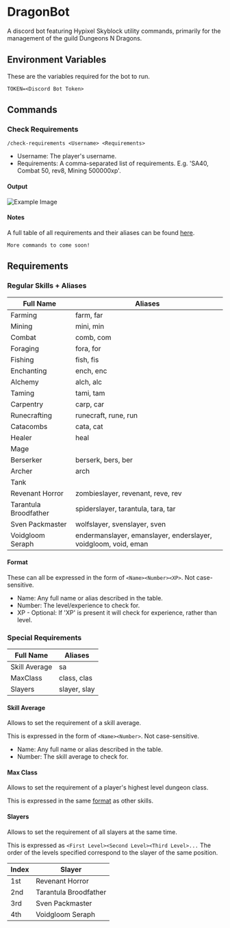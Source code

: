 # DragonBot

A discord bot featuring Hypixel Skyblock utility commands, primarily for the management of the guild Dungeons N Dragons.

## Environment Variables

These are the variables required for the bot to run.

    TOKEN=<Discord Bot Token>

## Commands

### Check Requirements

    /check-requirements <Username> <Requirements>

- Username: The player's username.
- Requirements: A comma-separated list of requirements. E.g. 'SA40, Combat 50, rev8, Mining 500000xp'.

#### Output

![Example Image](https://cdn.discordapp.com/attachments/670149716755087390/863703145498279956/unknown.png)

#### Notes

A full table of all requirements and their aliases can be found [here](#requirements).

    More commands to come soon!

## Requirements

### Regular Skills + Aliases

Full Name | Aliases
-|-
Farming|farm, far
Mining|mini, min
Combat|comb, com
Foraging|fora, for
Fishing|fish, fis
Enchanting|ench, enc
Alchemy|alch, alc
Taming|tami, tam
Carpentry|carp, car
Runecrafting|runecraft, rune, run
Catacombs|cata, cat
Healer|heal
Mage |
Berserker|berserk, bers, ber
Archer|arch
Tank|
Revenant Horror|zombieslayer, revenant, reve, rev
Tarantula Broodfather|spiderslayer, tarantula, tara, tar
Sven Packmaster|wolfslayer, svenslayer, sven
Voidgloom Seraph|endermanslayer, emanslayer, enderslayer, voidgloom, void, eman

#### Format

These can all be expressed in the form of `<Name><Number><XP>`. Not case-sensitive.
- Name: Any full name or alias described in the table.
- Number: The level/experience to check for.
- XP - Optional: If 'XP' is present it will check for experience, rather than level.

### Special Requirements

Full Name | Aliases
-|-
Skill Average|sa
MaxClass|class, clas
Slayers|slayer, slay

#### Skill Average

Allows to set the requirement of a skill average.

This is expressed in the form of `<Name><Number>`. Not case-sensitive.
- Name: Any full name or alias described in the table.
- Number: The skill average to check for.

#### Max Class

Allows to set the requirement of a player's highest level dungeon class.

This is expressed in the same [format](#format) as other skills.

#### Slayers

Allows to set the requirement of all slayers at the same time.

This is expressed as `<First Level><Second Level><Third Level>...` The order of the levels specified correspond to the slayer of the same position.

Index | Slayer
-|-
1st|Revenant Horror
2nd|Tarantula Broodfather
3rd|Sven Packmaster
4th|Voidgloom Seraph